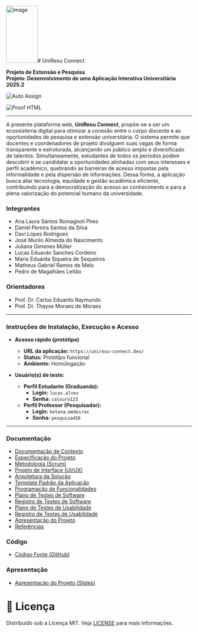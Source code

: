 <img width="85" height="154" alt="image" src="https://github.com/user-attachments/assets/8aaf1818-6973-47fc-a122-e52e872f0865" /># UniResu Connect

**Projeto de Extensão e Pesquisa**
<br>
**Projeto: Desenvolvimento de uma Aplicação Interativa Universitária**
<br>
**2025.2**

![Auto Assign](https://github.com/UniResu-Connect/demo-repository/actions/workflows/auto-assign.yml/badge.svg)

![Proof HTML](https://github.com/UniResu-Connect/demo-repository/actions/workflows/proof-html.yml/badge.svg)

---

A presente plataforma web, **UniResu Connect**, propõe-se a ser um ecossistema digital para otimizar a conexão entre o corpo discente e as oportunidades de pesquisa e extensão universitária. O sistema permite que docentes e coordenadores de projeto divulguem suas vagas de forma transparente e estruturada, alcançando um público amplo e diversificado de talentos. Simultaneamente, estudantes de todos os períodos podem descobrir e se candidatar a oportunidades alinhadas com seus interesses e perfil acadêmico, quebrando as barreiras de acesso impostas pela informalidade e pela dispersão de informações. Dessa forma, a aplicação busca aliar tecnologia, equidade e gestão acadêmica eficiente, contribuindo para a democratização do acesso ao conhecimento e para a plena valorização do potencial humano da universidade.

### **Integrantes**

* Ana Laura Santos Romagnoli Pires
* Daniel Pereira Santos da Silva
* Davi Lopes Rodrigues
* José Murilo Almeida do Nascimento
* Juliana Gimenes Müller
* Lucas Eduardo Sanches Cordeiro
* Maria Eduarda Siqueira de Sequeiros
* Matheus Gabriel Ramos de Melo
* Pedro de Magalhães Leitão

### **Orientadores**

* Prof. Dr. Carlos Eduardo Raymundo
* Prof. Dr. Thayse Moraes de Moraes

---

### **Instruções de Instalação, Execução e Acesso**

* **Acesso rápido (protótipo)**
    * **URL da aplicação:** `https://uniresu-connect.dev/`
    * **Status:** Protótipo funcional
    * **Ambiente:** Homologação
* **Usuário(s) de teste:**

    * **Perfil Estudante (Graduando):**
        * **Login:** `lucas.alves`
        * **Senha:** `calouro123`
    * **Perfil Professor (Pesquisador):**
        * **Login:** `helena.medeiros`
        * **Senha:** `pesquisa456`

---

### **Documentação**

* [Documentação de Contexto](https://github.com/UniResu-Connect/UniResu/blob/main/UniResu-main/docs/01-Documenta%C3%A7%C3%A3o%20de%20Contexto.md)
* [Especificação do Projeto](https://github.com/UniResu-Connect/UniResu/blob/main/UniResu-main/docs/02-Especifica%C3%A7%C3%A3o%20do%20Projeto.md)
* [Metodologia (Scrum)](https://github.com/UniResu-Connect/UniResu/blob/main/UniResu-main/docs/03-Metodologia.md)
* [Projeto de Interface (UI/UX)](https://github.com/UniResu-Connect/UniResu/blob/main/UniResu-main/docs/04-Projeto%20de%20Interface.md)
* [Arquitetura da Solução](https://github.com/UniResu-Connect/UniResu/blob/main/UniResu-main/docs/05-Arquitetura%20da%20Solu%C3%A7%C3%A3o.md)
* [Template Padrão da Aplicação](https://github.com/UniResu-Connect/UniResu/blob/main/UniResu-main/docs/06-Template%20Padr%C3%A3o%20da%20Aplica%C3%A7%C3%A3o.md)
* [Programação de Funcionalidades](https://github.com/UniResu-Connect/UniResu/blob/main/UniResu-main/docs/07-Programa%C3%A7%C3%A3o%20de%20Funcionalidades.md)
* [Plano de Testes de Software](https://github.com/UniResu-Connect/UniResu/blob/main/UniResu-main/docs/08-Plano%20de%20Testes%20de%20Software.md)
* [Registro de Testes de Software](https://github.com/UniResu-Connect/UniResu/blob/main/UniResu-main/docs/09-Registro%20de%20Testes%20de%20Software.md)
* [Plano de Testes de Usabilidade](https://github.com/UniResu-Connect/UniResu/blob/main/UniResu-main/docs/10-Plano%20de%20Testes%20de%20Usabilidade.md)
* [Registro de Testes de Usabilidade](https://github.com/UniResu-Connect/UniResu/blob/main/UniResu-main/docs/11-Registro%20de%20Testes%20de%20Usabilidade.md)
* [Apresentação do Projeto](https://github.com/UniResu-Connect/UniResu/blob/main/UniResu-main/docs/12-Apresenta%C3%A7%C3%A3o%20do%20Projeto.md)
* [Referências](https://github.com/UniResu-Connect/UniResu/blob/main/UniResu-main/docs/13-Refer%C3%AAncias.md)

### **Código**

* [Código Fonte (GitHub)](https://github.com/seu-usuario/uniresu-connect)

### **Apresentação**

* [Apresentação do Projeto (Slides)](./link-para-apresentacao.pdf)


# 📝 Licença

Distribuído sob a Licença MIT. Veja [LICENSE](https://github.com/UniResu/UniResu-Connect/blob/main/LICENSE) para mais informações.
